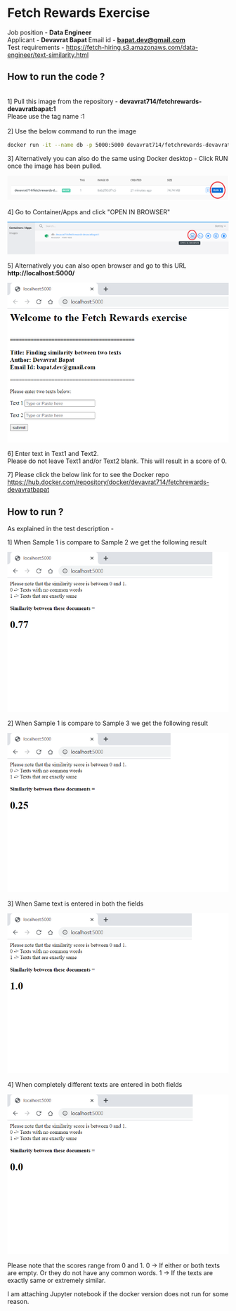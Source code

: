 # Fetch Rewards Exercise

Job position - <b> Data Engineer </b><br>
Applicant - <b> Devavrat Bapat </b>
Email id - <b> bapat.dev@gmail.com </b>
<br>
Test requirements - <a>https://fetch-hiring.s3.amazonaws.com/data-engineer/text-similarity.html</a>
<br>
## How to run the code ?
<br>
1] Pull this image from the repository - <b>devavrat714/fetchrewards-devavratbapat:1</b> <br>
Please use the tag name :1<br>
<br>
2] Use the below command to run the image

``` sh
docker run -it --name db -p 5000:5000 devavrat714/fetchrewards-devavratbapat:1
```

3] Alternatively you can also do the same using Docker desktop -
Click RUN once the image has been pulled.

![alt text](1.png)

4] Go to Container/Apps and click "OPEN IN BROWSER"

![alt text](2.png)

5] Alternatively you can also open browser and go to this URL
<b>http://localhost:5000/</b><br>

![alt text](3.png)

6] Enter text in Text1 and Text2.<br>
Please do not leave Text1 and/or Text2 blank. This will result in a score of 0.<br>

7] Please click the below link for to see the Docker repo
https://hub.docker.com/repository/docker/devavrat714/fetchrewards-devavratbapat

## How to run ?

As explained in the test description -

1] When Sample 1 is compare to Sample 2 we get the following result

![alt text](sample1and2.png)


2] When Sample 1 is compare to Sample 3 we get the following result

![alt text](sample1and3.png)


3] When Same text is entered in both the fields

![alt text](same.png)

4] When completely different texts are entered in both fields

![alt text](diff.png)

Please note that the scores range from 0 and 1.
0 -> If either or both texts are empty. Or they do not have any common words.
1 -> If the texts are exactly same or extremely similar.

I am attaching Jupyter notebook if the docker version does not run for some reason.
